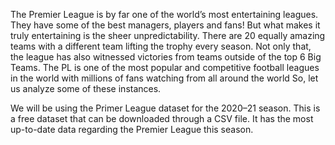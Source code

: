 The Premier League is by far one of the world’s most entertaining leagues. They have some of the best managers, players and fans! But what makes it truly entertaining is the sheer unpredictability. There are 20 equally amazing teams with a different team lifting the trophy every season. Not only that, the league has also witnessed victories from teams outside of the top 6 Big Teams. The PL is one of the most popular and competitive football leagues in the world with millions of fans watching from all around the world So, let us analyze some of these instances. 

We will be using the Primer League dataset for the 2020–21 season. This is a free dataset that can be downloaded through a CSV file. It has the most up-to-date data regarding the Premier League this season.
